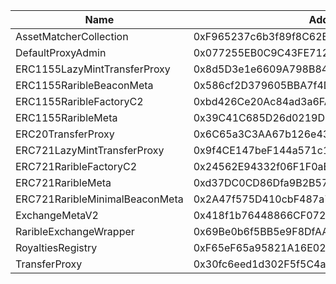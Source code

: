  Name | Address | Url 
 --- | --- | ---
 AssetMatcherCollection | 0xF965237c6b3f89f8C62B45b94097899E3562A830 | https://blockscout.kroma.network/address/0xF965237c6b3f89f8C62B45b94097899E3562A830 
 DefaultProxyAdmin | 0x077255EB0C9C43FE7121519AE23C32388fC2eE3d | https://blockscout.kroma.network/address/0x077255EB0C9C43FE7121519AE23C32388fC2eE3d 
 ERC1155LazyMintTransferProxy | 0x8d5D3e1e6609A798B84160Ec9CC25198B9e4F177 | https://blockscout.kroma.network/address/0x8d5D3e1e6609A798B84160Ec9CC25198B9e4F177 
 ERC1155RaribleBeaconMeta | 0x586cf2D379605BBA7f4D898F7eE9B5AA827DE611 | https://blockscout.kroma.network/address/0x586cf2D379605BBA7f4D898F7eE9B5AA827DE611 
 ERC1155RaribleFactoryC2 | 0xbd426Ce20Ac84ad3a6FA6FF50cfe5fB325AB0e5d | https://blockscout.kroma.network/address/0xbd426Ce20Ac84ad3a6FA6FF50cfe5fB325AB0e5d 
 ERC1155RaribleMeta | 0x39C41C685D26d0219D4717235C2bf6E56055fa4d | https://blockscout.kroma.network/address/0x39C41C685D26d0219D4717235C2bf6E56055fa4d 
 ERC20TransferProxy | 0x6C65a3C3AA67b126e43F86DA85775E0F5e9743F7 | https://blockscout.kroma.network/address/0x6C65a3C3AA67b126e43F86DA85775E0F5e9743F7 
 ERC721LazyMintTransferProxy | 0x9f4CE147beF144a571c1372cd6e1DEB148742027 | https://blockscout.kroma.network/address/0x9f4CE147beF144a571c1372cd6e1DEB148742027 
 ERC721RaribleFactoryC2 | 0x24562E94332f06F1F0aEa79cAf283088F9e1B8A8 | https://blockscout.kroma.network/address/0x24562E94332f06F1F0aEa79cAf283088F9e1B8A8 
 ERC721RaribleMeta | 0xd37DC0CD86Dfa9B2B57CD7DFA8B6AA0092a9517d | https://blockscout.kroma.network/address/0xd37DC0CD86Dfa9B2B57CD7DFA8B6AA0092a9517d 
 ERC721RaribleMinimalBeaconMeta | 0x2A47f575D410cbF487a7A88F048d2bB53009769e | https://blockscout.kroma.network/address/0x2A47f575D410cbF487a7A88F048d2bB53009769e 
 ExchangeMetaV2 | 0x418f1b76448866CF072dd14d092138190CcdC9aF | https://blockscout.kroma.network/address/0x418f1b76448866CF072dd14d092138190CcdC9aF 
 RaribleExchangeWrapper | 0x69Be0b6f5BB5e9F8DfAA1562F06427142fb0a10a | https://blockscout.kroma.network/address/0x69Be0b6f5BB5e9F8DfAA1562F06427142fb0a10a 
 RoyaltiesRegistry | 0xF65eF65a95821A16E02973b1C2200FA58898e3c0 | https://blockscout.kroma.network/address/0xF65eF65a95821A16E02973b1C2200FA58898e3c0 
 TransferProxy | 0x30fc6eed1d302F5f5C4a8aa58047d1a730b3Cc91 | https://blockscout.kroma.network/address/0x30fc6eed1d302F5f5C4a8aa58047d1a730b3Cc91 
